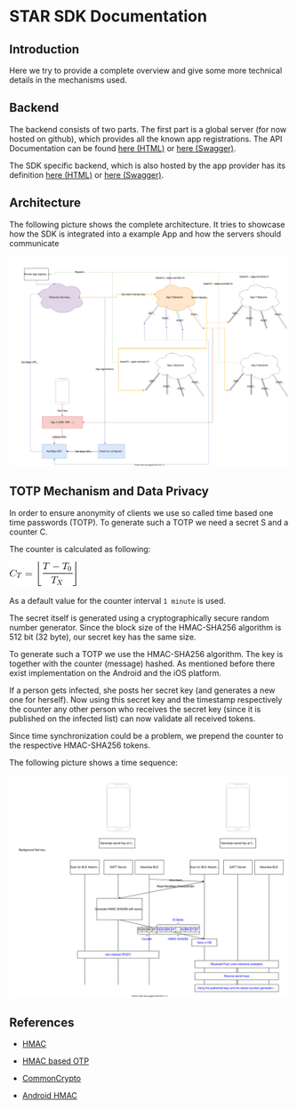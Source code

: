 # STAR SDK Documentation

## Introduction

Here we try to provide a  complete overview and give some more technical details in the mechanisms used.

## Backend
The backend consists of two parts. The first part is a global server (for now hosted on github), which provides all the known app registrations. The API Documentation can be found [here (HTML)](backend-swagger/discovery.html) or [here (Swagger)](backend-swagger/discovery.yaml).

The SDK specific backend, which is also hosted by the app provider has its definition [here (HTML)](backend-swagger/sdk.html) or [here (Swagger)](backend-swagger/sdk.yaml).

## Architecture

The following picture shows the complete architecture. It tries to showcase how the SDK is integrated into a example App and how the servers should communicate

![Architecture](NextStepArchitektur.svg)

## TOTP Mechanism and Data Privacy

In order to ensure anonymity of clients we use so called time based one time passwords (TOTP). To generate such a TOTP we need a secret S and a counter C. 

The counter is calculated as following:

![C_T =\left  \lfloor {\frac{T - T_0}{T_X}} \right \rfloor](counter.gif)

As a default value for the counter interval `1 minute` is used.

The secret itself is generated using a cryptographically secure random number generator. Since the block size of the HMAC-SHA256 algorithm is 512 bit (32 byte), our secret key has the same size. 

To generate such a TOTP we use the HMAC-SHA256 algorithm. The key is together with the counter (message) hashed. As mentioned before there exist implementation on the Android and the iOS platform.

If a person gets infected, she posts her secret key (and generates a new one for herself). Now using this secret key and the timestamp respectively the counter any other person who receives the secret key (since it is published on the infected list) can now validate all received tokens.

Since time synchronization could be a problem, we prepend the counter to the respective HMAC-SHA256 tokens. 

The following picture shows a time sequence:

![Security Architecture](NextStepSecurityArchitecture.svg)

## References
- [HMAC](https://en.wikipedia.org/wiki/HMAC)

- [HMAC based OTP](https://en.wikipedia.org/wiki/HMAC-based_One-time_Password_algorithm)
- [CommonCrypto](https://www.agnosticdev.com/content/how-use-commoncrypto-apis-swift-5)
- [Android HMAC](https://developer.android.com/reference/javax/crypto/Mac)
